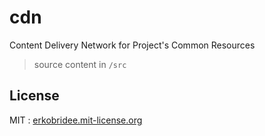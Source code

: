 # cdn

Content Delivery Network for Project's Common Resources

> source content in `/src`


## License

MIT : [erkobridee.mit-license.org](http://erkobridee.mit-license.org)
